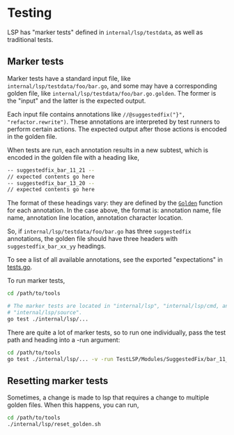 # Testing

LSP has "marker tests" defined in `internal/lsp/testdata`, as well as
traditional tests.

## Marker tests

Marker tests have a standard input file, like
`internal/lsp/testdata/foo/bar.go`, and some may have a corresponding golden
file, like `internal/lsp/testdata/foo/bar.go.golden`. The former is the "input"
and the latter is the expected output.

Each input file contains annotations like
`//@suggestedfix("}", "refactor.rewrite")`. These annotations are interpreted by
test runners to perform certain actions. The expected output after those actions
is encoded in the golden file.

When tests are run, each annotation results in a new subtest, which is encoded
in the golden file with a heading like,

```bash
-- suggestedfix_bar_11_21 --
// expected contents go here
-- suggestedfix_bar_13_20 --
// expected contents go here
```

The format of these headings vary: they are defined by the
[`Golden`](https://pkg.go.dev/golang.org/x/tools/internal/lsp/tests#Data.Golden)
function for each annotation. In the case above, the format is: annotation
name, file name, annotation line location, annotation character location.

So, if `internal/lsp/testdata/foo/bar.go` has three `suggestedfix` annotations,
the golden file should have three headers with `suggestedfix_bar_xx_yy`
headings.

To see a list of all available annotations, see the exported "expectations" in
[tests.go](https://github.com/golang/tools/blob/299f270db45902e93469b1152fafed034bb3f033/internal/lsp/tests/tests.go#L418-L447).

To run marker tests,

```bash
cd /path/to/tools

# The marker tests are located in "internal/lsp", "internal/lsp/cmd, and
# "internal/lsp/source".
go test ./internal/lsp/...
```

There are quite a lot of marker tests, so to run one individually, pass the test
path and heading into a -run argument:

```bash
cd /path/to/tools
go test ./internal/lsp/... -v -run TestLSP/Modules/SuggestedFix/bar_11_21
```

## Resetting marker tests

Sometimes, a change is made to lsp that requires a change to multiple golden
files. When this happens, you can run,

```bash
cd /path/to/tools
./internal/lsp/reset_golden.sh
```
